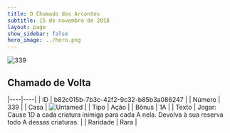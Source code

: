 ```yaml
---
title: O Chamado dos Arcontes
subtitle: 15 de novembro de 2018
layout: page
show_sidebar: false
hero_image: ../hero.png
---
```


![339](https://cdn.keyforgegame.com/media/card_front/pt/341_339_XXH795WXQ6J6_pt.png)

## Chamado de Volta

|----|----|
| ID | b82c015b-7b3c-42f2-9c32-b85b3a086247 |
| Número | 339 |
| Casa | ![Untamed](https://archonarcana.com/images/thumb/b/bd/Untamed.png/22px-Untamed.png "Indomados") |
| Tipo | Ação |
| Bônus | 1A |
| Texto | Jogar: Cause 1D a cada criatura inimiga para cada A nela. Devolva à sua reserva todo A dessas criaturas. |
| Raridade | Rara |
